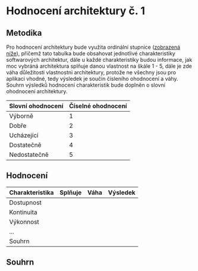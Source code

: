 # Hodnocení architektury č. 1
## Metodika
Pro hodnocení architektury bude využita ordinální stupnice ([zobrazená níže](#tabulka "Tabulka s ordinální stupnicí")), přičemž tato tabulka bude obsahovat jednotlivé charakteristiky softwarových architektur, dále u každé charakteristiky budou informace, jak moc vybráná architektura splňuje danou vlastnost na škále 1 - 5, dále je zde váha důležitosti vlastnostni architektury, protože ne všechny jsou pro aplikaci vhodné, tedy výsledek je součin čísleního ohodnocení a váhy. Souhrn výsledků hodnocení charakteristik bude doplněn o slovní ohodnocení architektury.

<div id="tabulka">

| Slovní ohodnocení | Číselné ohodnocení |
|-------------------|--------------------|
| Výborně           | 1                  |
| Dobře             | 2                  |
| Ucházející        | 3                  |
| Dostatečně        | 4                  |
| Nedostatečně      | 5                  |

</div>

## Hodnocení
| Charakteristika | Splňuje | Váha | Výsledek |
|-----------------|---------|------|----------|
| Dostupnost      |         |      |          |
| Kontinuita      |         |      |          |
| Výkonnost       |         |      |          |
| ...             |         |      |          |
| Souhrn          |         |      |          |

## Souhrn
